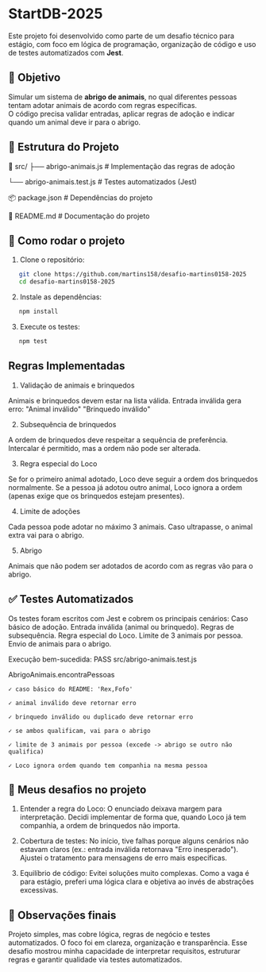 # StartDB-2025

Este projeto foi desenvolvido como parte de um desafio técnico para estágio, com foco em lógica de programação, organização de código e uso de testes automatizados com **Jest**.

## 🎯 Objetivo

Simular um sistema de **abrigo de animais**, no qual diferentes pessoas tentam adotar animais de acordo com regras específicas.  
O código precisa validar entradas, aplicar regras de adoção e indicar quando um animal deve ir para o abrigo.


## 📂 Estrutura do Projeto

📂 src/
├── abrigo-animais.js # Implementação das regras de adoção

└── abrigo-animais.test.js # Testes automatizados (Jest)

📦 package.json # Dependências do projeto

📄 README.md # Documentação do projeto


## 🚀 Como rodar o projeto

1. Clone o repositório:
```bash
   git clone https://github.com/martins158/desafio-martins0158-2025
   cd desafio-martins0158-2025
````
2. Instale as dependências:
````bash
   npm install
````
3. Execute os testes:
````bash
   npm test
````
## Regras Implementadas
1. Validação de animais e brinquedos

Animais e brinquedos devem estar na lista válida.
Entrada inválida gera erro:
"Animal inválido"
"Brinquedo inválido"



2. Subsequência de brinquedos

A ordem de brinquedos deve respeitar a sequência de preferência.
Intercalar é permitido, mas a ordem não pode ser alterada.



3. Regra especial do Loco

Se for o primeiro animal adotado, Loco deve seguir a ordem dos brinquedos normalmente.
Se a pessoa já adotou outro animal, Loco ignora a ordem (apenas exige que os brinquedos estejam presentes).



4. Limite de adoções

Cada pessoa pode adotar no máximo 3 animais.
Caso ultrapasse, o animal extra vai para o abrigo.



5. Abrigo

Animais que não podem ser adotados de acordo com as regras vão para o abrigo.


## ✅ Testes Automatizados

Os testes foram escritos com Jest e cobrem os principais cenários:
Caso básico de adoção.
Entrada inválida (animal ou brinquedo).
Regras de subsequência.
Regra especial do Loco.
Limite de 3 animais por pessoa.
Envio de animais para o abrigo.

Execução bem-sucedida:
PASS  src/abrigo-animais.test.js

  AbrigoAnimais.encontraPessoas
  
    ✓ caso básico do README: 'Rex,Fofo'
    
    ✓ animal inválido deve retornar erro
    
    ✓ brinquedo inválido ou duplicado deve retornar erro
    
    ✓ se ambos qualificam, vai para o abrigo
    
    ✓ limite de 3 animais por pessoa (excede -> abrigo se outro não qualifica)
    
    ✓ Loco ignora ordem quando tem companhia na mesma pessoa
    

## 🤔 Meus desafios no projeto
1. Entender a regra do Loco:
O enunciado deixava margem para interpretação. Decidi implementar de forma que, quando Loco já tem companhia, a ordem de brinquedos não importa.

2. Cobertura de testes:
No início, tive falhas porque alguns cenários não estavam claros (ex.: entrada inválida retornava "Erro inesperado"). Ajustei o tratamento para mensagens de erro mais específicas.

3. Equilíbrio de código:
Evitei soluções muito complexas. Como a vaga é para estágio, preferi uma lógica clara e objetiva ao invés de abstrações excessivas.

## 📌 Observações finais

Projeto simples, mas cobre lógica, regras de negócio e testes automatizados.
O foco foi em clareza, organização e transparência.
Esse desafio mostrou minha capacidade de interpretar requisitos, estruturar regras e garantir qualidade via testes automatizados.
